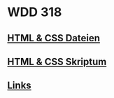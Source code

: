 # WDD 318

## [HTML & CSS Dateien](HTMLCSS/dateien)

## [HTML & CSS Skriptum](HTMLCSS/skriptum/README.md)

## [Links](HTMLCSS/LINKS.md)
